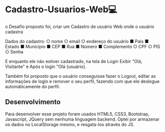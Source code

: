 # Cadastro-Usuarios-Web💻

o Desafio proposto foi, criar um Cadastro de usuário Web
onde o usuário cadastra 

Dados do cadastro:
   ○ nome
  ○ email
  ○ endereço do usuário
    ■ País
    ■ Estado
    ■ Município
    ■ CEP
    ■ Rua
    ■ Número
    ■ Complemento
  ○ CPF
  ○ PIS
  ○ Senha

E enquanto ele não estiver cadastrado, na tela de Login
Exibir "Olá, Visitante" e Após o login "Olá {usuário}.

Também foi proposto que o usuário conseguisse fazer o Logout,
editar as informações de login e remover o seu perfil, fazendo com que
ele deslogue automáticamente do perfil.

## Desenvolvimento

Para desenvolver esse projeto foram usados HTML5, CSS3, Bootstrap, Javascript, JQuery
sem nenhuma linguagem backend.
Optei por armazenar os dados no LocalStorage mesmo, e resgata-los através do JS.
